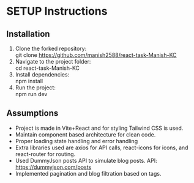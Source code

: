 # SETUP Instructions

## Installation

1. Clone the forked repository:  
   git clone https://github.com/manish2588/react-task-Manish-KC  
2. Navigate to the project folder:  
   cd react-task-Manish-KC  
3. Install dependencies:  
   npm install  
4. Run the project:  
   npm run dev  

## Assumptions

- Project is made in Vite+React and for styling Tailwind CSS is used.
- Maintain component based architecture for clean code.  
- Proper loading state handling and error handling
- Extra libraries used are axios for API calls, react-icons for icons, and react-router for routing.  
- Used DummyJson posts API to simulate blog posts. API: https://dummyjson.com/posts  
- Implemented pagination and blog filtration based on tags.  
